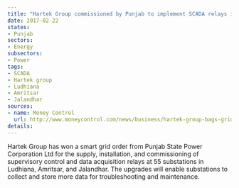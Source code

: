 ```yaml
---
title: "Hartek Group commissioned by Punjab to implement SCADA relays in three cities"
date: 2017-02-22
states:
- Punjab
sectors:
- Energy
subsectors:
- Power
tags:
- SCADA
- Hartek group
- Ludhiana
- Amritsar
- Jalandhar
sources:
- name: Money Control
  url: http://www.moneycontrol.com/news/business/hartek-group-bags-grid-orderpunjab-power-corporation_8488541.html
details:
---
```


Hartek Group has won a smart grid order from Punjab State Power Corporation Ltd for the supply, installation, and commissioning of supervisory control and data acquisition relays at 55 substations in Ludhiana, Amritsar, and Jalandhar. The upgrades will enable substations to collect and store more data for troubleshooting and maintenance.
